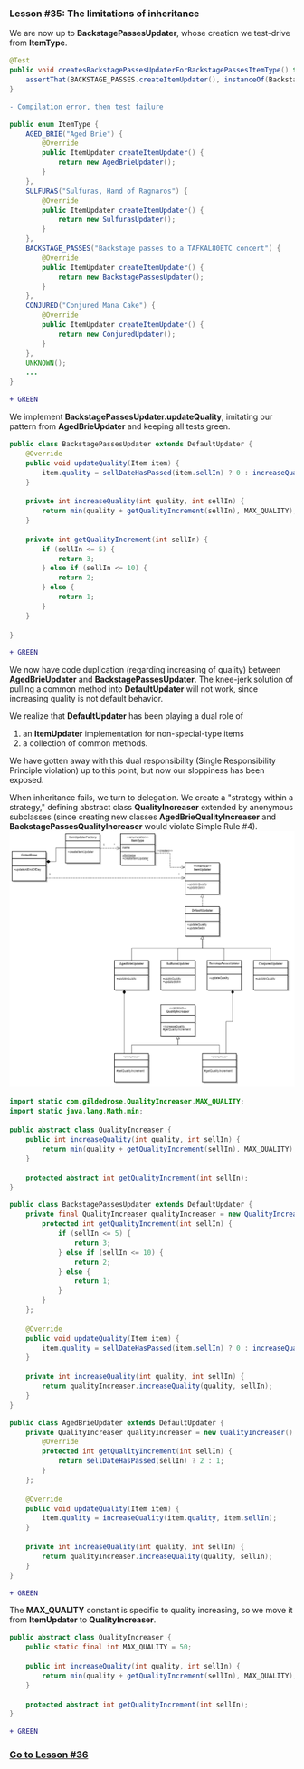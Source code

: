 ### Lesson #35: The limitations of inheritance
We are now up to **BackstagePassesUpdater**, whose creation we test-drive from **ItemType**.
```java
@Test
public void createsBackstagePassesUpdaterForBackstagePassesItemType() throws Exception {
    assertThat(BACKSTAGE_PASSES.createItemUpdater(), instanceOf(BackstagePassesUpdater.class));
}
```
```diff
- Compilation error, then test failure
```
```java
public enum ItemType {
    AGED_BRIE("Aged Brie") {
        @Override
        public ItemUpdater createItemUpdater() {
            return new AgedBrieUpdater();
        }
    },
    SULFURAS("Sulfuras, Hand of Ragnaros") {
        @Override
        public ItemUpdater createItemUpdater() {
            return new SulfurasUpdater();
        }
    },
    BACKSTAGE_PASSES("Backstage passes to a TAFKAL80ETC concert") {
        @Override
        public ItemUpdater createItemUpdater() {
            return new BackstagePassesUpdater();
        }
    },
    CONJURED("Conjured Mana Cake") {
        @Override
        public ItemUpdater createItemUpdater() {
            return new ConjuredUpdater();
        }
    },
    UNKNOWN();
    ...
}
```
```diff
+ GREEN
```
We implement **BackstagePassesUpdater.updateQuality**, imitating our pattern from **AgedBrieUpdater** and keeping all tests green.  
```java
public class BackstagePassesUpdater extends DefaultUpdater {
    @Override
    public void updateQuality(Item item) {
        item.quality = sellDateHasPassed(item.sellIn) ? 0 : increaseQuality(item.quality, item.sellIn);
    }

    private int increaseQuality(int quality, int sellIn) {
        return min(quality + getQualityIncrement(sellIn), MAX_QUALITY);
    }

    private int getQualityIncrement(int sellIn) {
        if (sellIn <= 5) {
            return 3;
        } else if (sellIn <= 10) {
            return 2;
        } else {
            return 1;
        }
    }

}
```
```diff
+ GREEN
```
We now have code duplication (regarding increasing of quality) between **AgedBrieUpdater** and **BackstagePassesUpdater**.  The knee-jerk solution of pulling a common method into **DefaultUpdater** will not work, since increasing quality is not default behavior.  

We realize that **DefaultUpdater** has been playing a dual role of 
1. 	an **ItemUpdater** implementation for non-special-type items
2.	a collection of common methods.

We have gotten away with this dual responsibility (Single Responsibility Principle violation) up to this point, but now our sloppiness has been exposed. 

When inheritance fails, we turn to delegation.  We create a "strategy within a strategy," defining abstract class **QualityIncreaser** extended by anonymous subclasses (since creating new classes **AgedBrieQualityIncreaser** and **BackstagePassesQualityIncreaser** would violate Simple Rule #4).
![](https://github.com/d215steinberg/GildedRose-Java/blob/Lesson%2335/images/Lesson%20%2335.png)

```java
import static com.gildedrose.QualityIncreaser.MAX_QUALITY;
import static java.lang.Math.min;

public abstract class QualityIncreaser {
    public int increaseQuality(int quality, int sellIn) {
        return min(quality + getQualityIncrement(sellIn), MAX_QUALITY);
    }

    protected abstract int getQualityIncrement(int sellIn);
}
```
```java
public class BackstagePassesUpdater extends DefaultUpdater {
    private final QualityIncreaser qualityIncreaser = new QualityIncreaser() {
        protected int getQualityIncrement(int sellIn) {
            if (sellIn <= 5) {
                return 3;
            } else if (sellIn <= 10) {
                return 2;
            } else {
                return 1;
            }
        }
    };

    @Override
    public void updateQuality(Item item) {
        item.quality = sellDateHasPassed(item.sellIn) ? 0 : increaseQuality(item.quality, item.sellIn);
    }

    private int increaseQuality(int quality, int sellIn) {
        return qualityIncreaser.increaseQuality(quality, sellIn);
    }
}
```
```java
public class AgedBrieUpdater extends DefaultUpdater {
    private QualityIncreaser qualityIncreaser = new QualityIncreaser() {
        @Override
        protected int getQualityIncrement(int sellIn) {
            return sellDateHasPassed(sellIn) ? 2 : 1;
        }
    };

    @Override
    public void updateQuality(Item item) {
        item.quality = increaseQuality(item.quality, item.sellIn);
    }

    private int increaseQuality(int quality, int sellIn) {
        return qualityIncreaser.increaseQuality(quality, sellIn);
    }
}
```
```diff
+ GREEN
```
The **MAX_QUALITY** constant is specific to quality increasing, so we move it from **ItemUpdater** to **QualityIncreaser**.
```java
public abstract class QualityIncreaser {
    public static final int MAX_QUALITY = 50;

    public int increaseQuality(int quality, int sellIn) {
        return min(quality + getQualityIncrement(sellIn), MAX_QUALITY);
    }

    protected abstract int getQualityIncrement(int sellIn);
}
```
```diff
+ GREEN
```
### [ Go to Lesson #36](https://github.com/d215steinberg/GildedRose-Java/tree/Lesson%2336)
